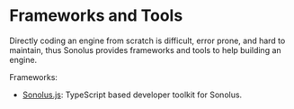 # Frameworks and Tools

Directly coding an engine from scratch is difficult, error prone, and hard to maintain, thus Sonolus provides frameworks and tools to help building an engine.

Frameworks:

-   [Sonolus.js](https://github.com/Sonolus/sonolus.js): TypeScript based developer toolkit for Sonolus.
